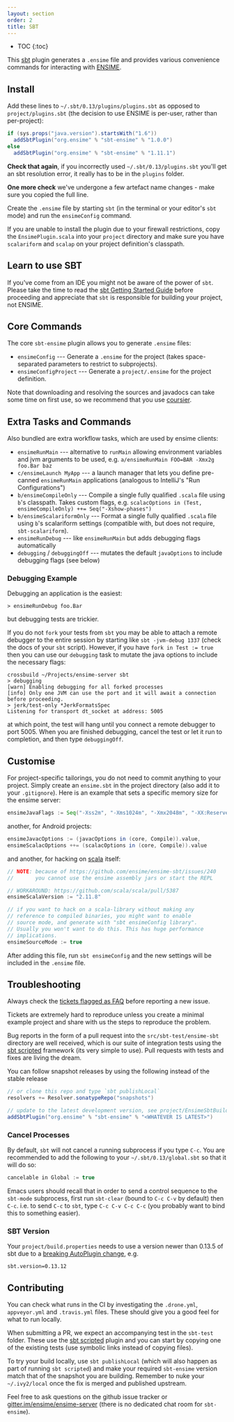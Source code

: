 ```yaml
---
layout: section
order: 2
title: SBT
---
```


- TOC
{:toc}

This [sbt](http://github.com/sbt/sbt) plugin generates a `.ensime` file and provides various convenience commands for interacting with [ENSIME](http://github.com/ensime/ensime-server).

## Install

Add these lines to `~/.sbt/0.13/plugins/plugins.sbt` as opposed to `project/plugins.sbt` (the decision to use ENSIME is per-user, rather than per-project):

```scala
if (sys.props("java.version").startsWith("1.6"))
  addSbtPlugin("org.ensime" % "sbt-ensime" % "1.0.0")
else
  addSbtPlugin("org.ensime" % "sbt-ensime" % "1.11.1")
```

**Check that again**, if you incorrectly used `~/.sbt/0.13/plugins.sbt` you'll get an sbt resolution error, it really has to be in the `plugins` folder.

**One more check** we've undergone a few artefact name changes - make sure you copied the full line.

Create the `.ensime` file by starting `sbt` (in the terminal or your editor's `sbt` mode) and run the `ensimeConfig` command.

If you are unable to install the plugin due to your firewall restrictions, copy the `EnsimePlugin.scala` into your `project` directory and make sure you have `scalariform` and `scalap` on your project definition's classpath.


## Learn to use SBT

If you've come from an IDE you might not be aware of the power of `sbt`. Please take the time to read the [sbt Getting Started Guide](http://www.scala-sbt.org/0.13/docs/Getting-Started.html) before proceeding and appreciate that `sbt` is responsible for building your project, not ENSIME.

## Core Commands

The core `sbt-ensime` plugin allows you to generate `.ensime` files:

* `ensimeConfig` --- Generate a `.ensime` for the project (takes space-separated parameters to restrict to subprojects).
* `ensimeConfigProject` --- Generate a `project/.ensime` for the project definition.

Note that downloading and resolving the sources and javadocs can take some time on first use, so we recommend that you use [coursier](http://get-coursier.io).

## Extra Tasks and Commands

Also bundled are extra workflow tasks, which are used by ensime clients:

* `ensimeRunMain` --- alternative to `runMain` allowing environment variables and jvm arguments to be used, e.g. `a/ensimeRunMain FOO=BAR -Xmx2g foo.Bar baz`
* `c/ensimeLaunch MyApp` --- a launch manager that lets you define pre-canned `ensimeRunMain` applications (analogous to IntelliJ's "Run Configurations")
* `b/ensimeCompileOnly` --- Compile a single fully qualified `.scala` file using `b`'s classpath. Takes custom flags, e.g. `scalacOptions in (Test, ensimeCompileOnly) ++= Seq("-Xshow-phases")`
* `b/ensimeScalariformOnly` --- Format a single fully qualified `.scala` file using `b`'s scalariform settings (compatible with, but does not require, `sbt-scalariform`).
* `ensimeRunDebug` --- like `ensimeRunMain` but adds debugging flags automatically
* `debugging` / `debuggingOff` --- mutates the default `javaOptions` to include debugging flags (see below)


### Debugging Example

Debugging an application is the easiest:

```
> ensimeRunDebug foo.Bar
```

but debugging tests are trickier.

If you do not `fork` your tests from `sbt` you may be able to attach a remote debugger to the entire session by starting like `sbt -jvm-debug 1337` (check the docs of your `sbt` script). However, if you have `fork in Test := true` then you can use our `debugging` task to mutate the java options to include the necessary flags:

```
crossbuild ~/Projects/ensime-server sbt
> debugging
[warn] Enabling debugging for all forked processes
[info] Only one JVM can use the port and it will await a connection before proceeding.
> jerk/test-only *JerkFormatsSpec
Listening for transport dt_socket at address: 5005
```

at which point, the test will hang until you connect a remote debugger to port 5005. When you are finished debugging, cancel the test or let it run to completion, and then type `debuggingOff`.

## Customise

For project-specific tailorings, you do not need to commit anything to your project. Simply create an `ensime.sbt` in the project directory (also add it to your `.gitignore`). Here is an example that sets a specific memory size for the ensime server:

```scala
ensimeJavaFlags := Seq("-Xss2m", "-Xms1024m", "-Xmx2048m", "-XX:ReservedCodeCacheSize=256m", "-XX:MaxMetaspaceSize=512m")
```

another, for Android projects:

```scala
ensimeJavacOptions := (javacOptions in (core, Compile)).value,
ensimeScalacOptions ++= (scalacOptions in (core, Compile)).value
```

and another, for hacking on [scala](https://github.com/scala/scala) itself:

```scala
// NOTE: because of https://github.com/ensime/ensime-sbt/issues/240
//       you cannot use the ensime assembly jars or start the REPL

// WORKAROUND: https://github.com/scala/scala/pull/5387
ensimeScalaVersion := "2.11.8"

// if you want to hack on a scala-library without making any
// reference to compiled binaries, you might want to enable
// source mode, and generate with "sbt ensimeConfig library".
// Usually you won't want to do this. This has huge performance
// implications.
ensimeSourceMode := true
```

After adding this file, run `sbt ensimeConfig` and the new settings will be included in the `.ensime` file.

## Troubleshooting

Always check the [tickets flagged as FAQ](https://github.com/ensime/ensime-sbt/issues?q=label%3AFAQ) before reporting a new issue.

Tickets are extremely hard to reproduce unless you create a minimal example project and share with us the steps to reproduce the problem.

Bug reports in the form of a pull request into the `src/sbt-test/ensime-sbt` directory are well received, which is our suite of integration tests using the [sbt scripted](http://eed3si9n.com/testing-sbt-plugins) framework (its very simple to use). Pull requests with tests and fixes are living the dream.

You can follow snapshot releases by using the following instead of the stable release

```scala
// or clone this repo and type `sbt publishLocal`
resolvers += Resolver.sonatypeRepo("snapshots")

// update to the latest development version, see project/EnsimeSbtBuild.scala
addSbtPlugin("org.ensime" % "sbt-ensime" % "<WHATEVER IS LATEST>")
```

### Cancel Processes

By default, `sbt` will not cancel a running subprocess if you type `C-c`. You are recommended to add the following to your `~/.sbt/0.13/global.sbt` so that it will do so:

```scala
cancelable in Global := true
```

Emacs users should recall that in order to send a control sequence to the `sbt-mode` subprocess, first run `sbt-clear` (bound to `C-c C-v` by default) then `C-c`. i.e. to send `C-c` to `sbt`, type `C-c C-v C-c C-c` (you probably want to bind this to something easier).


### SBT Version

Your `project/build.properties` needs to use a version newer than 0.13.5 of sbt due to a [breaking AutoPlugin change](https://github.com/ensime/ensime-server/issues/672), e.g.

```
sbt.version=0.13.12
```


## Contributing

You can check what runs in the CI by investigating the `.drone.yml`, `appveyor.yml` and `.travis.yml` files. These should give you a good feel for what to run locally.

When submitting a PR, we expect an accompanying test in the `sbt-test` folder. These use the [sbt scripted](http://eed3si9n.com/testing-sbt-plugins) plugin and you can start by copying one of the existing tests (use symbolic links instead of copying files).

To try your build locally, use `sbt publishLocal` (which will also happen as part of running `sbt scripted`) and make your required `sbt-ensime` version match that of the snapshot you are building. Remember to nuke your `~/.ivy2/local` once the fix is merged and published upstream.

Feel free to ask questions on the github issue tracker or [gitter.im/ensime/ensime-server](https://gitter.im/ensime/ensime-server) (there is no dedicated chat room for `sbt-ensime`).
